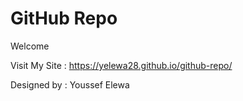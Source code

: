 # GitHub Repo

Welcome

Visit My Site : https://yelewa28.github.io/github-repo/

Designed by : Youssef Elewa
